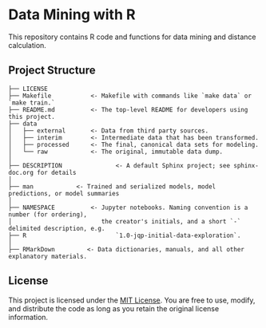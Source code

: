 # Data Mining with R

This repository contains R code and functions for data mining and distance calculation.

## Project Structure


    ├── LICENSE
    ├── Makefile           <- Makefile with commands like `make data` or `make train.`
    ├── README.md          <- The top-level README for developers using this project.
    ├── data
    │   ├── external       <- Data from third party sources.
    │   ├── interim        <- Intermediate data that has been transformed.
    │   ├── processed      <- The final, canonical data sets for modeling.
    │   └── raw            <- The original, immutable data dump.
    │
    ├── DESCRIPTION               <- A default Sphinx project; see sphinx-doc.org for details
    │
    ├── man            <- Trained and serialized models, model predictions, or model summaries
    │
    ├── NAMESPACE          <- Jupyter notebooks. Naming convention is a number (for ordering),
    │                         the creator's initials, and a short `-` delimited description, e.g.
    ├── R                         `1.0-jqp-initial-data-exploration`.
    │
    ├── RMarkDown         <- Data dictionaries, manuals, and all other explanatory materials.
    

## License

This project is licensed under the [MIT License](LICENSE). You are free to use, modify, and distribute the code as long as you retain the original license information.

